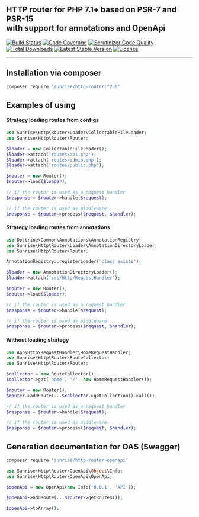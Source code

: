 ## HTTP router for PHP 7.1+ based on PSR-7 and PSR-15<br>with support for annotations and OpenApi

[![Build Status](https://scrutinizer-ci.com/g/sunrise-php/http-router/badges/build.png?b=master)](https://scrutinizer-ci.com/g/sunrise-php/http-router/build-status/master)
[![Code Coverage](https://scrutinizer-ci.com/g/sunrise-php/http-router/badges/coverage.png?b=master)](https://scrutinizer-ci.com/g/sunrise-php/http-router/?branch=master)
[![Scrutinizer Code Quality](https://scrutinizer-ci.com/g/sunrise-php/http-router/badges/quality-score.png?b=master)](https://scrutinizer-ci.com/g/sunrise-php/http-router/?branch=master)
[![Total Downloads](https://poser.pugx.org/sunrise/http-router/downloads?format=flat)](https://packagist.org/packages/sunrise/http-router)
[![Latest Stable Version](https://poser.pugx.org/sunrise/http-router/v/stable?format=flat)](https://packagist.org/packages/sunrise/http-router)
[![License](https://poser.pugx.org/sunrise/http-router/license?format=flat)](https://packagist.org/packages/sunrise/http-router)

---

## Installation via composer

```bash
composer require 'sunrise/http-router:^2.0'
```

## Examples of using

#### Strategy loading routes from configs

```php
use Sunrise\Http\Router\Loader\CollectableFileLoader;
use Sunrise\Http\Router\Router;

$loader = new CollectableFileLoader();
$loader->attach('routes/api.php');
$loader->attach('routes/admin.php');
$loader->attach('routes/public.php');

$router = new Router();
$router->load($loader);

// if the router is used as a request handler
$response = $router->handle($request);

// if the router is used as middleware
$response = $router->process($request, $handler);
```

#### Strategy loading routes from annotations

```php
use Doctrine\Common\Annotations\AnnotationRegistry;
use Sunrise\Http\Router\Loader\AnnotationDirectoryLoader;
use Sunrise\Http\Router\Router;

AnnotationRegistry::registerLoader('class_exists');

$loader = new AnnotationDirectoryLoader();
$loader->attach('src/Http/RequestHandler');

$router = new Router();
$router->load($loader);

// if the router is used as a request handler
$response = $router->handle($request);

// if the router is used as middleware
$response = $router->process($request, $handler);
```

#### Without loading strategy

```php
use App\Http\RequestHandler\HomeRequestHandler;
use Sunrise\Http\Router\RouteCollector;
use Sunrise\Http\Router\Router;

$collector = new RouteCollector();
$collector->get('home', '/', new HomeRequestHandler());

$router = new Router();
$router->addRoute(...$collector->getCollection()->all());

// if the router is used as a request handler
$response = $router->handle($request);

// if the router is used as middleware
$response = $router->process($request, $handler);
```

## Generation documentation for OAS (Swagger)

```bash
composer require 'sunrise/http-router-openapi'
```

```php
use Sunrise\Http\Router\OpenApi\Object\Info;
use Sunrise\Http\Router\OpenApi\OpenApi;

$openApi = new OpenApi(new Info('0.0.1', 'API'));

$openApi->addRoute(...$router->getRoutes());

$openApi->toArray();
```
